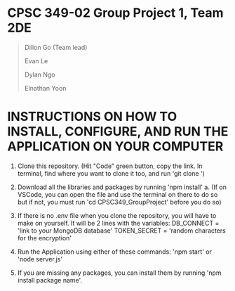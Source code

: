 # CPSC 349-02 Group Project 1, Team 2DE
> Dillon Go (Team lead)
>
> Evan Le
>
> Dylan Ngo
>
> Elnathan Yoon

# INSTRUCTIONS ON HOW TO INSTALL, CONFIGURE, AND RUN THE APPLICATION ON YOUR COMPUTER
1. Clone this repository. (Hit "Code" green button, copy the link. In terminal, find where you want to clone it too, and run 'git clone <link>')

2. Download all the libraries and packages by running 'npm install'
a. (If on VSCode, you can open the file and use the terminal on there to do so but if not, you must run 'cd CPSC349_GroupProject' before you do so)

3. If there is no .env file when you clone the repository, you will have to make on yourself. It will be 2 lines with the variables:
   DB_CONNECT = 'link to your MongoDB database'
   TOKEN_SECRET = 'random characters for the encryption'
  
4. Run the Application using either of these commands:
  'npm start' or 'node server.js'
  
5. If you are missing any packages, you can install them by running 'npm install package name'.
